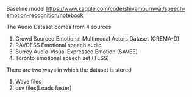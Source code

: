 Baseline model
https://www.kaggle.com/code/shivamburnwal/speech-emotion-recognition/notebook

The Audio Dataset comes from 4 sources
1. Crowd Sourced Emotional Multimodal Actors Dataset (CREMA-D)
2. RAVDESS Emotional speech audio
3. Surrey Audio-Visual Expressed Emotion (SAVEE)
4. Toronto emotional speech set (TESS)


There are two ways in which the dataset is stored
1. Wave files
2. csv files(Loads faster)
